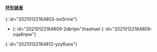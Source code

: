 #### [环形链表](https://leetcode-cn.com/problems/linked-list-cycle/)
{: id="20210122164803-ixn5rme"}

* {: id="20210122164809-2dkrlpn"}hashset
{: id="20210122164809-cqa6npw"}

{: id="20210122164812-yzy6uoo"}
